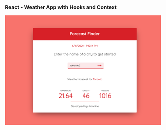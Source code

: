 ### React - Weather App with Hooks and Context

![Alt text](/src/images/screenshot.png?raw=true "Optional Title")
